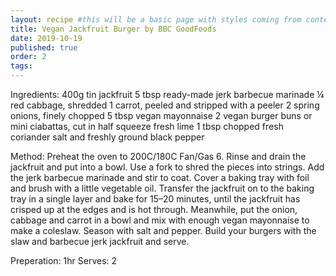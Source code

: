 ```yaml
---
layout: recipe #this will be a basic page with styles coming from content.css
title: Vegan Jackfruit Burger by BBC GoodFoods
date: 2019-10-19
published: true
order: 2
tags:
---
```



Ingredients:
400g tin jackfruit
5 tbsp ready-made jerk barbecue marinade
¼ red cabbage, shredded
1 carrot, peeled and stripped with a peeler
2 spring onions, finely chopped
5 tbsp vegan mayonnaise
2 vegan burger buns or mini ciabattas, cut in half
squeeze fresh lime
1 tbsp chopped fresh coriander
salt and freshly ground black pepper

Method:
Preheat the oven to 200C/180C Fan/Gas 6.
Rinse and drain the jackfruit and put into a bowl. Use a fork to shred the pieces into strings. Add the jerk barbecue marinade and stir to coat.
Cover a baking tray with foil and brush with a little vegetable oil. Transfer the jackfruit on to the baking tray in a single layer and bake for 15–20 minutes, until the jackfruit has crisped up at the edges and is hot through.
Meanwhile, put the onion, cabbage and carrot in a bowl and mix with enough vegan mayonnaise to make a coleslaw. Season with salt and pepper.
Build your burgers with the slaw and barbecue jerk jackfruit and serve.

Preperation: 1hr Serves: 2
